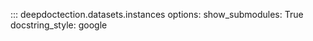 ::: deepdoctection.datasets.instances
    options:
        show_submodules: True
		docstring_style: google
